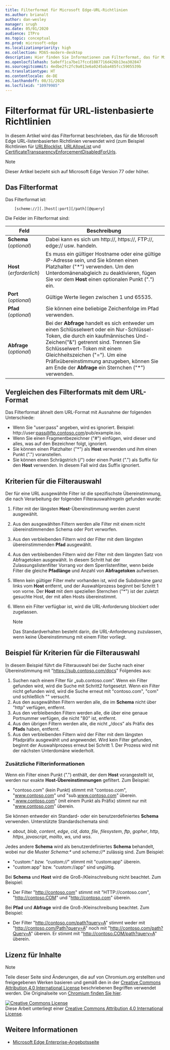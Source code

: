 ```yaml
---
title: Filterformat für Microsoft Edge-URL-Richtlinien
ms.author: brianalt
author: dan-wesley
manager: srugh
ms.date: 05/01/2020
audience: ITPro
ms.topic: conceptual
ms.prod: microsoft-edge
ms.localizationpriority: high
ms.collection: M365-modern-desktop
description: Hier finden Sie Informationen zum Filterformat, das für Microsoft Edge URLBlocklist- und URLAllowlist-Richtlinien verwendet wird.
ms.openlocfilehash: 5a0eff1ca7be17fccd1087716d426b13ea302847
ms.sourcegitcommit: 4edbe2fc2fc9a013e6a0245aba485fcc5905539b
ms.translationtype: HT
ms.contentlocale: de-DE
ms.lasthandoff: 08/31/2020
ms.locfileid: "10979985"
---
```

# Filterformat für URL-listenbasierte Richtlinien

In diesem Artikel wird das Filterformat beschrieben, das für die Microsoft Edge URL-listenbasierten Richtlinien verwendet wird (zum Beispiel Richtlinien für [URLBlocklist](microsoft-edge-policies.md#urlblocklist), [URLAllowList](microsoft-edge-policies.md#urlallowlist) und [CertificateTransparencyEnforcementDisabledForUrls](microsoft-edge-policies.md#certificatetransparencyenforcementdisabledforurls).

> [!NOTE]
> Dieser Artikel bezieht sich auf Microsoft Edge Version 77 oder höher.

## Das Filterformat

Das Filterformat ist:

```
    [scheme://][.]host[:port][/path][@query]
```

Die Felder im Filterformat sind:

| Feld | Beschreibung |
| --- | --- |
| **Schema** (*optional*) | Dabei kann es sich um http://, https://, FTP://, edge:// usw. handeln. |
| **Host** (*erforderlich*) | Es muss ein gültiger Hostname oder eine gültige IP-Adresse sein, und Sie können einen Platzhalter ("\*") verwenden. Um den Unterdomänenabgleich zu deaktivieren, fügen Sie vor dem **Host** einen optionalen Punkt (".") ein. |
| **Port** (*optional*) | Gültige Werte liegen zwischen 1 und 65535. |
| **Pfad** (*optional*) | Sie können eine beliebige Zeichenfolge im Pfad verwenden. |
| **Abfrage** (*optional*) | Bei der **Abfrage** handelt es sich entweder um einen Schlüsselwert oder ein Nur-Schlüssel-Token, die durch ein kaufmännisches Und-Zeichen("&") getrennt sind. Trennen Sie Schlüsselwert-Token mit einem Gleichheitszeichen ("="). Um eine Präfixübereinstimmung anzugeben, können Sie am Ende der **Abfrage** ein Sternchen ("\*") verwenden. |

## Vergleichen des Filterformats mit dem URL-Format

Das Filterformat ähnelt dem URL-Format mit Ausnahme der folgenden Unterschiede:

- Wenn Sie "user:pass" angeben, wird es ignoriert. Beispiel: http://user:pass@ftp.contoso.com/pub/example.iso.
- Wenn Sie einen Fragmentbezeichner ("#") einfügen, wird dieser und alles, was auf den Bezeichner folgt, ignoriert.
- Sie können einen Platzhalter ("*") als **Host** verwenden und ihm einen Punkt (".") voranstellen.
- Sie können einen Schrägstrich (/") oder einen Punkt (".") als Suffix für den **Host** verwenden. In diesem Fall wird das Suffix ignoriert.

## Kriterien für die Filterauswahl

Der für eine URL ausgewählte Filter ist die spezifischste Übereinstimmung, die nach Verarbeitung der folgenden Filterauswahlregeln gefunden wurde:

1. Filter mit der längsten **Host**-Übereinstimmung werden zuerst ausgewählt.
2. Aus den ausgewählten Filtern werden alle Filter mit einem nicht übereinstimmenden Schema oder Port verworfen.
3. Aus den verbleibenden Filtern wird der Filter mit dem längsten übereinstimmenden **Pfad** ausgewählt.
4. Aus den verbleibenden Filtern wird der Filter mit dem längsten Satz von Abfragetoken ausgewählt. In diesem Schritt hat der Zulassungslistenfilter Vorrang vor dem Sperrlistenfilter, wenn beide Filter die gleiche **Pfadlänge** und Anzahl von **Abfragetoken** aufweisen.
5. Wenn kein gültiger Filter mehr vorhanden ist, wird die Subdomäne ganz links vom **Host** entfernt, und der Auswahlprozess beginnt bei Schritt 1 von vorne. Der **Host** mit dem speziellen Sternchen ("*") ist der zuletzt gesuchte Host, der mit allen Hosts übereinstimmt.
6. Wenn ein Filter verfügbar ist, wird die URL-Anforderung blockiert oder zugelassen.

   >[!NOTE]
   >Das Standardverhalten besteht darin, die URL-Anforderung zuzulassen, wenn keine Übereinstimmung mit einem Filter vorliegt.

## Beispiel für Kriterien für die Filterauswahl

In diesem Beispiel führt die Filterauswahl bei der Suche nach einer Übereinstimmung mit "https://sub.contoso.com/docs" Folgendes aus:

1. Suchen nach einem Filter für „sub.contoso.com”. Wenn ein Filter gefunden wird, wird die Suche mit Schritt2 fortgesetzt. Wenn ein Filter nicht gefunden wird, wird die Suche erneut mit "contoso.com", "com" und schließlich "" versucht.
2. Aus den ausgewählten Filtern werden alle, die im **Schema** nicht über "http" verfügen, entfernt.
3. Aus den verbleibenden Filtern werden alle, die über eine genaue Portnummer verfügen, die nicht "80" ist, entfernt.
4. Aus den übrigen Filtern werden alle, die nicht „/docs” als Präfix des **Pfads** haben, entfernt.
5. Aus den verbleibenden Filtern wird der Filter mit dem längsten Pfadpräfix ausgewählt und angewendet. Wird kein Filter gefunden, beginnt der Auswahlprozess erneut bei Schritt 1. Der Prozess wird mit der nächsten Unterdomäne wiederholt.

### Zusätzliche Filterinformationen

Wenn ein Filter einen Punkt (".") enthält, der dem **Host** vorangestellt ist, werden nur exakte **Host-Übereinstimmungen** gefiltert. Zum Beispiel:

- "contoso.com" (kein Punkt) stimmt mit "contoso.com", "www.contoso.com" und "sub.www.contoso.com" überein.
- ".www.contoso.com" (mit einem Punkt als Präfix) stimmt nur mit "www.contoso.com" überein.

Sie können entweder ein Standard- oder ein benutzerdefiniertes **Schema** verwenden. Unterstützte Standardschemata sind:

- _about_, _blob_, _content_, _edge_, _cid_, _data_, _file_, _filesystem_, _ftp_, _gopher_, _http_, _https_, _javascript_, _mailto_, _ws_, und _wss_.

Jedes andere **Schema** wird als benutzerdefiniertes **Schema** behandelt, wobei nur die Muster _Schema:*_ und _schema://*_ zulässig sind. Zum Beispiel:

- "custom:*" bzw. "custom://*" stimmt mit "custom:app" überein.
- "custom:app" bzw. "custom://app" sind ungültig.

Bei **Schema** und **Host** wird die Groß-/Kleinschreibung nicht beachtet. Zum Beispiel:

- Der Filter "http://contoso.com" stimmt mit "HTTP://contoso.com", "http://contoso.COM" und "http://contoso.com" überein.

Bei **Pfad** und **Abfrage** wird die Groß-/Kleinschreibung beachtet. Zum Beispiel:

- Der Filter "http://contoso.com/path?query=A" stimmt weder mit "http://contoso.com/Path?query=A" noch mit "http://contoso.com/path?Query=A" überein. Er stimmt mit "http://contoso.COM/path?query=A" überein.

## Lizenz für Inhalte

> [!NOTE]
> Teile dieser Seite sind Änderungen, die auf von Chromium.org erstellten und freigegebenen Werken basieren und gemäß den in der [Creative Commons Attribution 4.0 International License](http://creativecommons.org/licenses/by/4.0/) beschriebenen Begriffen verwendet werden. Die Originalseite von [Chromium finden Sie hier](https://www.chromium.org/administrators/url-blacklist-filter-format).
  
<a rel="license" href="http://creativecommons.org/licenses/by/4.0/"><img alt="Creative Commons License" style="border-width:0" src="https://i.creativecommons.org/l/by/4.0/88x31.png" /></a><br />Diese Arbeit unterliegt einer <a rel="license" href="http://creativecommons.org/licenses/by/4.0/">Creative Commons Attribution 4.0 International License</a>.

## Weitere Informationen

- [Microsoft Edge Enterprise-Angebotsseite](https://aka.ms/EdgeEnterprise)
